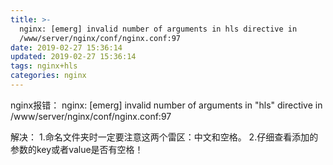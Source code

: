 ```yaml
---
title: >-
  nginx: [emerg] invalid number of arguments in hls directive in
  /www/server/nginx/conf/nginx.conf:97
date: 2019-02-27 15:36:14
updated: 2019-02-27 15:36:14
tags: nginx+hls
categories: nginx
---
```


nginx报错：
nginx: [emerg] invalid number of arguments in "hls" directive in /www/server/nginx/conf/nginx.conf:97

解决：
1.命名文件夹时一定要注意这两个雷区：中文和空格。
2.仔细查看添加的参数的key或者value是否有空格！
